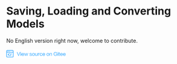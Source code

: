 ﻿# Saving, Loading and Converting Models

No English version right now, welcome to contribute.

[![View Source On Gitee](./_static/logo_source.png)](https://gitee.com/mindspore/docs/blob/r1.2/docs/programming_guide/source_en/advanced_usage_of_checkpoint.md)
